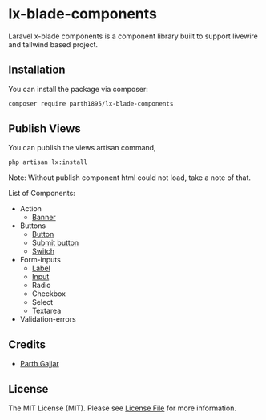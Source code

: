 # lx-blade-components
Laravel x-blade components is a component library built to support livewire and tailwind based project.

## Installation

You can install the package via composer:

```bash
composer require parth1895/lx-blade-components
```

## Publish Views
You can publish the views artisan command,

```bash
php artisan lx:install
```
Note: Without publish component html could not load, take a note of that.

List of Components:

- Action
    - [Banner](documentation/banner.md)
- Buttons
    - [Button](documentation/button.md)
    - [Submit button](documentation/submit-button.md)
    - [Switch](documentation/switch.md)
- Form-inputs
    - [Label](documentation/label.md)
    - [Input](documentation/input.md)
    - Radio
    - Checkbox
    - Select
    - Textarea
- Validation-errors

## Credits
- [Parth Gajjar](https://github.com/parth1895)

## License

The MIT License (MIT). Please see [License File](LICENSE.md) for more information.